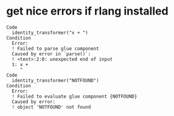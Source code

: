 # get nice errors if rlang installed

    Code
      identity_transformer("x + ")
    Condition
      Error:
      ! Failed to parse glue component
      Caused by error in `parse()`:
      ! <text>:2:0: unexpected end of input
      1: x + 
         ^
    Code
      identity_transformer("NOTFOUND")
    Condition
      Error:
      ! Failed to evaluate glue component {NOTFOUND}
      Caused by error:
      ! object 'NOTFOUND' not found

